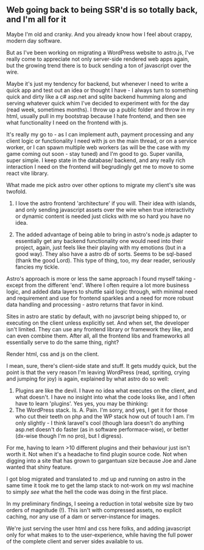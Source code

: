 ## Web going back to being SSR'd is so totally back, and I'm all for it

Maybe I'm old and cranky. And you already know how I feel about crappy, modern day software. 

But as I've been working on migrating a WordPress website to astro.js, I've really come to appreciate not only server-side rendered web apps again, but the growing trend there is to buck sending a ton of javascript over the wire. 

Maybe it's just my tendency for backend, but whenever I need to write a quick app and test out an idea or thought I have - I always turn to something quick and dirty like a c# asp.net and sqlite backend humming along and serving whatever quick whim I've decided to experiment with for the day (read week, sometimes months). 
I throw up a public folder and throw in my html, usually pull in my bootstrap because I hate frontend, and then see what functionality I need on the frontend with js. 

It's really my go to - as I can implement auth, payment processing and any client logic or functionality I need with js on the main thread, or on a service worker, or I can spawn multiple web workers (as will be the case with my game coming out soon - stay tuned) and I'm good to go. Super vanilla, super simple. I keep state in the database/ backend, and any really rich interaction I need on the frontend will begrudingly get me to move to some react vite library.

What made me pick astro over other options to migrate my client's site was twofold. 

1. I love the astro frontend 'architecture' if you will. Their idea with islands, and only sending javascript assets over the wire when true interactivity or dynamic content is needed just clicks with me so hard you have no idea.

2. The added advantage of being able to bring in astro's node.js adapter to essentially get any backend functionality one would need into their project, again, just feels like their playing with my emotions (but in a good way). They also have a astro db of sorts. Seems to be sql-based (thank the good Lord). 
This type of thing, too, my dear reader, seriously fancies my tickle. 

Astro's approach is more or less the same approach I found myself taking - except from the different 'end'. Where I often require a lot more business logic, and added data layers to shuttle said logic through, with minimal need and requirement and use for frontend sparkles and a need for more robust data handling and processing - astro returns that favor in kind. 

Sites in astro are static by default, with no javscript being shipped to, or executing on the client unless explicitly set.
And when set, the developer isn't limited. They can use any frontend library or framework they like, and can even combine them.
After all, all the frontend libs and frameworks all essentially serve to do the same thing, right? 

Render html, css and js on the client. 

I mean, sure, there's client-side state and stuff. It gets muddy quick, but the point is that the very reason I'm leaving WordPress (read, spriting, crying and jumping for joy) is again, explained by what astro do so well:

1. Plugins are like the devil. I have no idea what executes on the client, and what doesn't. I have no insight into what the code looks like, and I often have to learn 'plugins'. Yes yes, you may be thinking:
2. The WordPress stack. Is. A. Pain. 
I'm sorry, and yes, I get it for those who cut their teeth on php and the WP stack how out of touch I am. I'm only slightly - I think laravel's cool (though lara doesn't do anything asp.net doesn't do faster (as in software performace-wise), or better (dx-wise though I'm no pro), but I digress). 

For me, having to learn >10 different plugins and their behaviour just isn't worth it. Not when it's a headache to find plugin source code. Not when digging into a site that has grown to gargantuan size because Joe and Jane wanted that shiny feature. 

I got blog migrated and translated to .md up and running on astro in the same time it took me to get the lamp stack to not-work on my wsl machine to simply *see* what the hell the code was doing in the first place. 

In my preliminary findings, I seeing a reduction in total website size by two orders of magnitude (!). This isn't with compressed assets, no explicit caching, nor any use of a dam or server-instance for images. 

We're just serving the user html and css here folks, and adding javascript only for what makes to to the user-experience, while having the full power of the complete client and server sides available to us. 